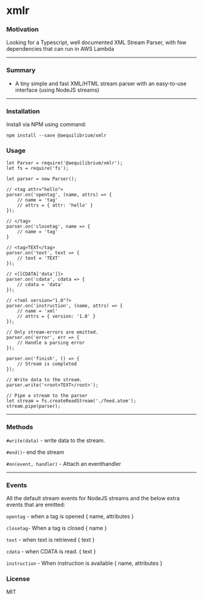# xmlr

### Motivation

Looking for a Typescript, well documented XML Stream Parser, with few dependencies that can run in AWS Lambda

---
### Summary

- A tiny simple and fast XML/HTML stream parser with an easy-to-use interface (using NodeJS streams)

---
### Installation

Install via NPM using command:

`npm install --save @aequilibrium/xmlr`

### Usage

```
let Parser = require('@aequilibrium/xmlr');
let fs = require('fs');

let parser = new Parser();

// <tag attr="hello">
parser.on('opentag', (name, attrs) => {
	// name = 'tag'
	// attrs = { attr: 'hello' }
});

// </tag>
parser.on('closetag', name => {
	// name = 'tag'
}

// <tag>TEXT</tag>
parser.on('text', text => {
	// text = 'TEXT'
});

// <[[CDATA['data']]>
parser.on('cdata', cdata => {
	// cdata = 'data'
});

// <?xml version="1.0"?>
parser.on('instruction', (name, attrs) => {
	// name = 'xml'
    // attrs = { version: '1.0' }
});

// Only stream-errors are emitted.
parser.on('error', err => {
	// Handle a parsing error
});

parser.on('finish', () => {
	// Stream is completed
});

// Write data to the stream.
parser.write('<root>TEXT</root>');

// Pipe a stream to the parser
let stream = fs.createReadStream('./feed.atom');
stream.pipe(parser);

```

---
### Methods

`#write(data)` - write data to the stream.

`#end()`- end the stream

`#on(event, handler)` - Attach an eventhandler

---
### Events

All the default stream events for NodeJS streams and the below extra events that are emitted:

`opentag` - when a tag is opened { name, attributes }

`closetag`- When a tag is closed { name }

`text` - when text is retrieved { text }

`cdata` - when CDATA is read. { text }

`instruction` - When instruction is available { name, attributes }

### License

MIT
